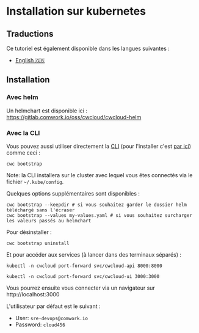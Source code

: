 # Installation sur kubernetes

## Traductions

Ce tutoriel est également disponible dans les langues suivantes :

* [English 🇬🇧](../../../../../tutorials/selfhosted/installation/kubernetes.md)

## Installation

### Avec helm

Un helmchart est disponible ici : https://gitlab.comwork.io/oss/cwcloud/cwcloud-helm

### Avec la CLI

Vous pouvez aussi utiliser directement la [CLI](../../cli/README.md) (pour l'installer c'est [par ici](../../cli/install.md)) comme ceci :

```shell
cwc bootstrap
```

Note: la CLI installera sur le cluster avec lequel vous êtes connectés via le fichier `~/.kube/config`.

Quelques options supplémentaires sont disponibles :

```shell
cwc bootstrap --keepdir # si vous souhaitez garder le dossier helm téléchargé sans l'écraser
cwc bootstrap --values my-values.yaml # si vous souhaitez surcharger les valeurs passés au helmchart
```

Pour désinstaller :

```shell
cwc bootstrap uninstall
```

Et pour accéder aux services (à lancer dans des terminaux séparés) :

```shell
kubectl -n cwcloud port-forward svc/cwcloud-api 8000:8000
```

```shell
kubectl -n cwcloud port-forward svc/cwcloud-ui 3000:3000
```

Vous pourrez ensuite vous connecter via un navigateur sur http://localhost:3000

L'utilisateur par défaut est le suivant :
* User: `sre-devops@comwork.io`
* Password: `cloud456`

